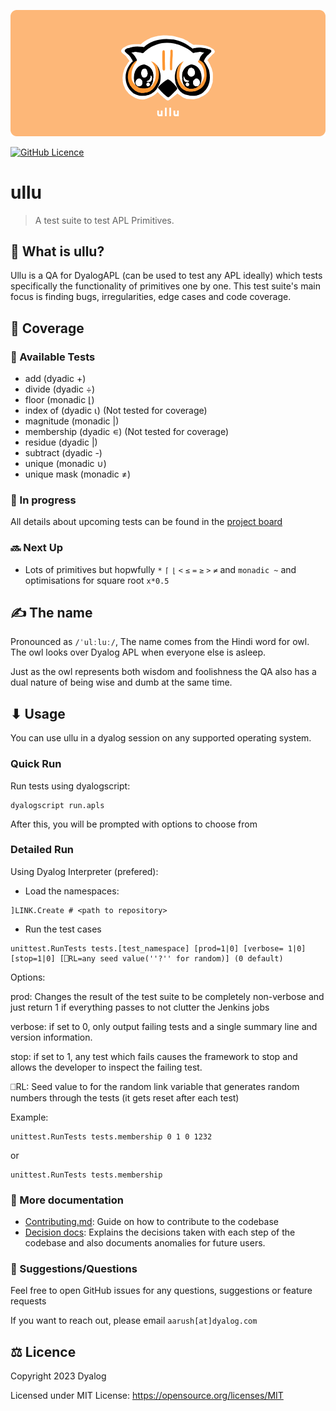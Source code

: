![ullu Banner](assets/ullu-cover.png)

[![GitHub Licence](https://img.shields.io/github/license/sloorush/ullu)](https://github.com/sloorush/ullu/blob/master/LICENSE)

# ullu

> A test suite to test APL Primitives.

## 🤔 What is ullu?

Ullu is a QA for DyalogAPL (can be used to test any APL ideally) which tests specifically the functionality of primitives one by one. This test suite's main focus is finding bugs, irregularities, edge cases and code coverage.  

## 🎿 Coverage

### 💪  Available Tests
- add (dyadic +)
- divide (dyadic ÷)
- floor (monadic ⌊)
- index of (dyadic ⍳) (Not tested for coverage)
- magnitude (monadic |)
- membership (dyadic ∊) (Not tested for coverage)
- residue (dyadic |)
- subtract (dyadic -)
- unique (monadic ∪)
- unique mask (monadic ≠)

### 🧱 In progress

All details about upcoming tests can be found in the [project board](https://github.com/orgs/Dyalog/projects/4/views/1)

### 🔜 Next Up
- Lots of primitives but hopwfully `*` `⌈` `⌊` `<` `≤` `=` `≥` `>` `≠` and `monadic ~` and optimisations for square root `x*0.5`

## ✍ The name

Pronounced as `/ˈulːluː/`, The name comes from the Hindi word for owl. The owl looks over Dyalog APL when everyone else is asleep.

Just as the owl represents both wisdom and foolishness the QA also has a dual nature of being wise and dumb at the same time.

## ⬇ Usage

You can use ullu in a dyalog session on any supported operating system.

### Quick Run

Run tests using dyalogscript:
```
dyalogscript run.apls
```

After this, you will be prompted with options to choose from

### Detailed Run

Using Dyalog Interpreter (prefered):

- Load the namespaces:

```
]LINK.Create # <path to repository>
```

- Run the test cases

```
unittest.RunTests tests.[test_namespace] [prod=1|0] [verbose= 1|0] [stop=1|0] [⎕RL=any seed value(''?'' for random)] (0 default)
```

Options:

prod: Changes the result of the test suite to be completely non-verbose and just return 1 if everything passes to not clutter the Jenkins jobs

verbose: if set to 0, only output failing tests and a single summary line and version information.

stop: if set to 1, any test which fails causes the framework to stop and allows the developer to inspect the failing test.

⎕RL: Seed value to for the random link variable that generates random numbers through the tests (it gets reset after each test)

Example:
```
unittest.RunTests tests.membership 0 1 0 1232
```
or
```
unittest.RunTests tests.membership
```

### 🔗 More documentation

- [Contributing.md](https://github.com/Dyalog/ullu/blob/main/contributing.md): Guide on how to contribute to the codebase
- [Decision docs](https://github.com/Dyalog/ullu/tree/main/docs/decision): Explains the decisions taken with each step of the codebase and also documents anomalies for future users.


### 🔗 Suggestions/Questions

Feel free to open GitHub issues for any questions, suggestions or feature requests

If you want to reach out, please email `aarush[at]dyalog.com`

<!-- ### 🔗 References -->

## ⚖ Licence

Copyright 2023 Dyalog

Licensed under MIT License: https://opensource.org/licenses/MIT

<!-- <p align="center">Made with ❤ at Dyalog</p> -->
